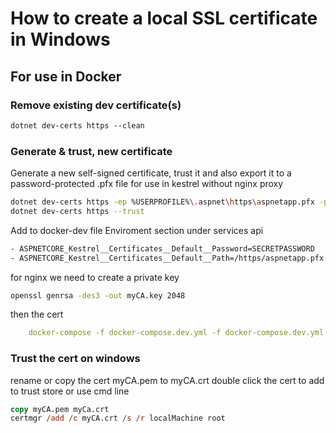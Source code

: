 ﻿# How to create a local SSL certificate in Windows

## For use in Docker


### Remove  existing dev certificate(s)

```ps
dotnet dev-certs https --clean
```
###  Generate & trust, new  certificate

Generate a new self-signed certificate, trust it and also export it to a password-protected .pfx file
for use in kestrel without nginx proxy
```sh
dotnet dev-certs https -ep %USERPROFILE%\.aspnet\https\aspnetapp.pfx -p SECRETPASSWORD
dotnet dev-certs https --trust
```

Add to docker-dev file  Enviroment section under services api 
```sh
- ASPNETCORE_Kestrel__Certificates__Default__Password=SECRETPASSWORD
- ASPNETCORE_Kestrel__Certificates__Default__Path=/https/aspnetapp.pfx
```

for nginx we need to create a private key
```sh
openssl genrsa -des3 -out myCA.key 2048
```
then the cert
```yml
    docker-compose -f docker-compose.dev.yml -f docker-compose.dev.yml up
```

### Trust the cert on windows
rename or copy the cert myCA.pem to myCA.crt
double click the cert to add to trust store or use cmd line 

```ps
copy myCA.pem myCa.crt
certmgr /add /c myCA.crt /s /r localMachine root
```

